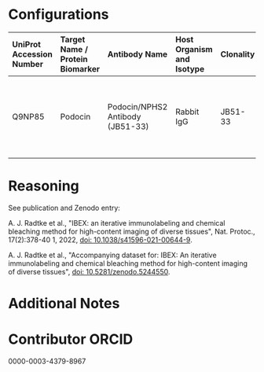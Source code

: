 # Configurations

| UniProt Accession Number   | Target Name / Protein Biomarker   | Antibody Name                    | Host Organism and Isotype   | Clonality   | Vendor   | Catalog Number   | Conjugate    | RRID       | Application   | Method           | Tissue Preservation   | Tissue       | Detergent         | Antigen Retrieval Conditions   | Dye Inactivation Conditions                                            | Result   | Agree        | Disagree   |
|:---------------------------|:----------------------------------|:---------------------------------|:----------------------------|:------------|:---------|:-----------------|:-------------|:-----------|:--------------|:-----------------|:----------------------|:-------------|:------------------|:-------------------------------|:-----------------------------------------------------------------------|:---------|:-------------|:-----------|
| Q9NP85                     | Podocin                           | Podocin/NPHS2 Antibody (JB51-33) | Rabbit IgG                  | JB51-33     | Novus    | NBP2-75624       | Unconjugated | AB_2892752 | IHC-P         | IBEX2D Automated | FFPE                  | Human kidney | 0.3% Triton-X-100 | AR6 for 40 minutes at 95C      | 0.5 mg/ml LiBH4 10 minutes continuous exchange with automated protocol | Success  | [+](#reason1) |            |

# Reasoning

<a name="reason1"></a>
See publication and Zenodo entry:

A. J. Radtke et al., "IBEX: an iterative immunolabeling and chemical bleaching
 method for high-content imaging of diverse tissues", Nat. Protoc., 17(2):378-40
1, 2022, [doi: 10.1038/s41596-021-00644-9](https://doi.org/10.1038/s41596-021-00644-9).

A. J. Radtke et al., "Accompanying dataset for: IBEX: An iterative immunolabeling and chemical 
bleaching method for high-content imaging of diverse tissues",
[doi: 10.5281/zenodo.5244550](https://doi.org/10.5281/zenodo.5244551).


# Additional Notes

# Contributor ORCID

0000-0003-4379-8967
